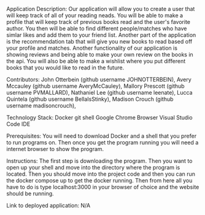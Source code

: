 Application Description: Our application will allow you to create a user that will
keep track of all of your reading neads. You will be able to make a profile that will keep track of previous books read
and the user's favorite author. You then will be able to find different people/matches who have simlar likes and add 
them to your friend list. Another part of the application is the recommendation tab that will give you new books
to read based off your profile and matches.
Another functionality of our application is showing reviews and being able to make your own review on 
the books in the api. You will also be able to make a wishlist where you put different books that you 
would like to read in the future. 

Contributors:
John Otterbein (github username JOHNOTTERBEIN),
Avery Mccauley (github username AveryMcCauley),
Mallory Prescott (github username PVMALLARD),
Nathaniel Lee (github username leenate),
Lucca Quintela (github username BellaIsStinky),
Madison Crouch (github username madisoncrouch),

Technology Stack:
Docker
git
shell
Google Chrome Browser
Visual Studio Code IDE

Prerequisites:
You will need to download Docker and a shell that you prefer to run programs on. Then once you get the program running you will need a internet browser to show the program.

Instructions:
The first step is downloading the program. Then you want to open up your shell and move into the directory where the program is located. Then you should move into the project code and then you can run the docker compose up to get the docker running. Then from here all you have to do is type localhost:3000 in your browser of choice and the website should be running.

Link to deployed application:
N/A
